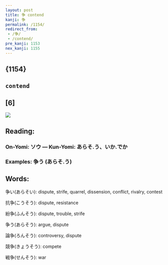 ```yaml
---
layout: post
title: 争 contend
kanji: 争
permalink: /1154/
redirect_from:
 - /争/
 - /contend/
pre_kanji: 1153
nex_kanji: 1155
---
```


## {1154}

## `contend`

## [6]

<div class="stroke"><img src="E4BA89.png" /></div>

## Reading:

### On-Yomi: ソウ &mdash; Kun-Yomi: あらそ.う、いか.でか

### Examples: 争う (あらそ.う)

## Words:

争い(あらそい): dispute, strife, quarrel, dissension, conflict, rivalry, contest

抗争(こうそう): dispute, resistance

紛争(ふんそう): dispute, trouble, strife

争う(あらそう): argue, dispute

論争(ろんそう): controversy, dispute

競争(きょうそう): compete

戦争(せんそう): war

